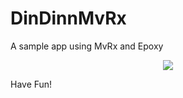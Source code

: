 # DinDinnMvRx

A sample app using MvRx and Epoxy

<center><img src="v2-avi.gif"></center>

Have Fun!
